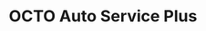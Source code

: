 ---
title: "OCTO Auto Service Plus"
url: /saint-lazare/octo-auto-service-plus/
shop: Autowerkstatt
---